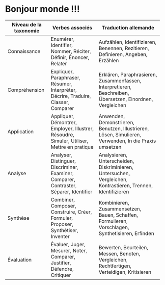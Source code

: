 # Bonjour monde !!!

| Niveau de la taxonomie | Verbes associés                                                                 | Traduction allemande                                                       |
|------------------------|---------------------------------------------------------------------------------|----------------------------------------------------------------------------|
| Connaissance           | Enumérer, Identifier, Nommer, Réciter, Définir, Énoncer, Relater                | Aufzählen, Identifizieren, Benennen, Rezitieren, Definieren, Angeben, Erzählen |
| Compréhension          | Expliquer, Paraphraser, Résumer, Interpréter, Décrire, Traduire, Classer, Comparer | Erklären, Paraphrasieren, Zusammenfassen, Interpretieren, Beschreiben, Übersetzen, Einordnen, Vergleichen |
| Application            | Appliquer, Démontrer, Employer, Illustrer, Résoudre, Simuler, Utiliser, Mettre en pratique | Anwenden, Demonstrieren, Benutzen, Illustrieren, Lösen, Simulieren, Verwenden, In die Praxis umsetzen |
| Analyse                | Analyser, Distinguer, Discriminer, Examiner, Comparer, Contraster, Séparer, Identifier | Analysieren, Unterscheiden, Diskriminieren, Untersuchen, Vergleichen, Kontrastieren, Trennen, Identifizieren |
| Synthèse               | Combiner, Composer, Construire, Créer, Formuler, Proposer, Synthétiser, Inventer  | Kombinieren, Zusammensetzen, Bauen, Schaffen, Formulieren, Vorschlagen, Synthetisieren, Erfinden |
| Évaluation             | Évaluer, Juger, Mesurer, Noter, Comparer, Justifier, Défendre, Critiquer          | Bewerten, Beurteilen, Messen, Benoten, Vergleichen, Rechtfertigen, Verteidigen, Kritisieren |
